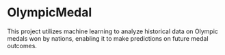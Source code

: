 # OlympicMedal
This project utilizes machine learning to analyze historical data on Olympic medals won by nations, enabling it to make predictions on future medal outcomes.
